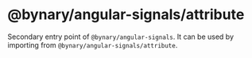 # @bynary/angular-signals/attribute

Secondary entry point of `@bynary/angular-signals`. It can be used by importing from `@bynary/angular-signals/attribute`.
